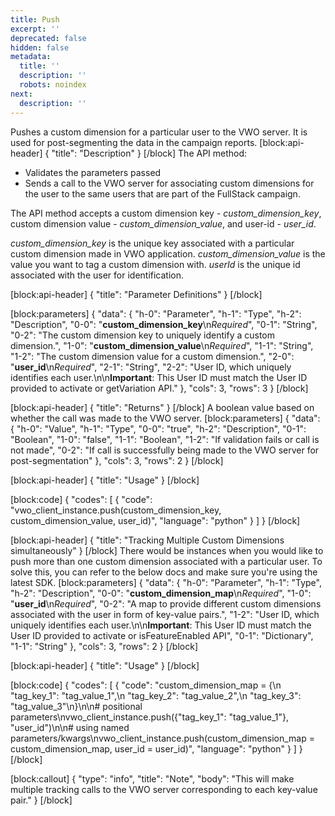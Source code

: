 ```yaml
---
title: Push
excerpt: ''
deprecated: false
hidden: false
metadata:
  title: ''
  description: ''
  robots: noindex
next:
  description: ''
---
```

Pushes a custom dimension for a particular user to the VWO server. It is used for post-segmenting the data in the campaign reports.
[block:api-header]
{
  "title": "Description"
}
[/block]
The API method:
  * Validates the parameters passed
  * Sends a call to the VWO server for associating custom dimensions for the user to the same users that are part of the FullStack campaign.

The API method accepts a custom dimension key - *custom_dimension_key*, custom dimension value - *custom_dimension_value*, and user-id - *user_id*.

*custom_dimension_key* is the unique key associated with a particular custom dimension made in VWO application.
*custom_dimension_value* is the value you want to tag a custom dimension with.
*userId* is the unique id associated with the user for identification.

[block:api-header]
{
  "title": "Parameter Definitions"
}
[/block]

[block:parameters]
{
  "data": {
    "h-0": "Parameter",
    "h-1": "Type",
    "h-2": "Description",
    "0-0": "**custom_dimension_key**\n*Required*",
    "0-1": "String",
    "0-2": "The custom dimension key to uniquely identify a custom dimension.",
    "1-0": "**custom_dimension_value**\n*Required*",
    "1-1": "String",
    "1-2": "The custom dimension value for a custom dimension.",
    "2-0": "**user_id**\n*Required*",
    "2-1": "String",
    "2-2": "User ID, which uniquely identifies each user.\n\n**Important**: This User ID must match the User ID provided to activate or getVariation API."
  },
  "cols": 3,
  "rows": 3
}
[/block]

[block:api-header]
{
  "title": "Returns"
}
[/block]
A boolean value based on whether the call was made to the VWO server.
[block:parameters]
{
  "data": {
    "h-0": "Value",
    "h-1": "Type",
    "0-0": "true",
    "h-2": "Description",
    "0-1": "Boolean",
    "1-0": "false",
    "1-1": "Boolean",
    "1-2": "If validation fails or call is not made",
    "0-2": "If call is successfully being made to the VWO server for post-segmentation"
  },
  "cols": 3,
  "rows": 2
}
[/block]

[block:api-header]
{
  "title": "Usage"
}
[/block]

[block:code]
{
  "codes": [
    {
      "code": "vwo_client_instance.push(custom_dimension_key, custom_dimension_value, user_id)",
      "language": "python"
    }
  ]
}
[/block]

[block:api-header]
{
  "title": "Tracking Multiple Custom Dimensions simultaneously"
}
[/block]
There would be instances when you would like to push more than one custom dimension associated with a particular user. To solve this, you can refer to the below docs and make sure you're using the latest SDK.
[block:parameters]
{
  "data": {
    "h-0": "Parameter",
    "h-1": "Type",
    "h-2": "Description",
    "0-0": "**custom_dimension_map**\n*Required*",
    "1-0": "**user_id**\n*Required*",
    "0-2": "A map to provide different custom dimensions associated with the user in form of key-value pairs.",
    "1-2": "User ID, which uniquely identifies each user.\n\n**Important**: This User ID must match the User ID provided to activate or isFeatureEnabled API",
    "0-1": "Dictionary",
    "1-1": "String"
  },
  "cols": 3,
  "rows": 2
}
[/block]

[block:api-header]
{
  "title": "Usage"
}
[/block]

[block:code]
{
  "codes": [
    {
      "code": "custom_dimension_map = {\n  \"tag_key_1\": \"tag_value_1\",\n  \"tag_key_2\": \"tag_value_2\",\n  \"tag_key_3\": \"tag_value_3\"\n}\n\n# positional parameters\nvwo_client_instance.push({\"tag_key_1\": \"tag_value_1\"}, \"user_id\")\n\n# using named parameters/kwargs\nvwo_client_instance.push(custom_dimension_map = custom_dimension_map, user_id = user_id)",
      "language": "python"
    }
  ]
}
[/block]

[block:callout]
{
  "type": "info",
  "title": "Note",
  "body": "This will make multiple tracking calls to the VWO server corresponding to each key-value pair."
}
[/block]